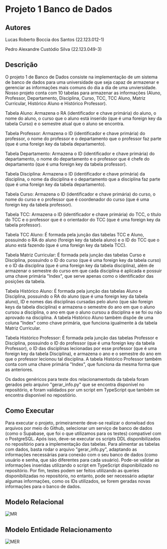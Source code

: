 # Projeto 1 Banco de Dados

## Autores

Lucas Roberto Boccia dos Santos (22.123.012-1)

Pedro Alexandre Custódio Silva (22.123.049-3)

## Descrição
O projeto 1 de Banco de Dados consiste na implementação de um sistema de banco de dados para uma universidade que seja capaz de armazenar e gerenciar as informações mais comuns do dia a dia de uma unviersidade. Nosso projeto conta com 10 tabelas para armazenar as informações (Aluno, Professor, Departamento, Disciplina, Curso, TCC, TCC Aluno, Matriz Curricular, Histórico Aluno e Histórico Professor).

Tabela Aluno: Armazena o RA (identificador e chave primária) do aluno, o nome do aluno, o curso que o aluno está inserido (que é uma foreign key da tabela Curso) e o semestre atual que o aluno se encontra.

Tabela Professor: Armazena o ID (identificador e chave primária) do professor, o nome do professor e o departamento que o professor faz parte (que é uma foreign key da tabela departamento).

Tabela Departamento: Armazena o ID (identificador e chave primária) do departamento, o nome do departamento e o professor que é chefe do departamento (que é uma foreign key da tabela professor).

Tabela Disciplina: Armazena o ID (identificador e chave primária) da disciplina, o nome da disciplina e o departamento que a disciplina faz parte (que é uma foreign key da tabela departamento).

Tabela Curso: Armazena o ID (identificador e chave primária) do curso, o nome do curso e o professor que é coordenador do curso (que é uma foreign key da tabela professor).

Tabela TCC: Armazena o ID (identificador e chave primária) do TCC, o título do TCC e o professor que é o orientador do TCC (que é uma foreign key da tabela professor).

Tabela TCC Aluno: É formada pela junção das tabelas TCC e Aluno, possuindo o RA do aluno (foreign key da tabela aluno) e o ID do TCC que o aluno está fazendo (que é uma foreign key da tabela TCC).

Tabela Matriz Curricular: É formada pela junção das tabelas Curso e Disciplina, possuindo o ID do curso (que é uma foreign key da tabela curso) e o ID da disciplina (que é uma foreign key da tabela disciplina), além de armazenar o semestre do curso em que cada disciplina é aplicada e possuir uma chave primária "Index", que serve apenas como o identificador das posições da tabela.

Tabela Histórico Aluno: É formada pela junção das tabelas Aluno e Disciplina, possuindo o RA do aluno (que é uma foreign key da tabela aluno), ID e nomes das disciplinas cursadas pelo aluno (que são foreign keys da tabela disciplina) e armazena o semestre do ano em que o aluno cursou a disciplina, o ano em que o aluno cursou a disciplina e se foi ou não aprovado na disciplina. A tabela Histórico Aluno também dispõe de uma coluna "Index" como chave primária, que funciona igualmente à da tabela Matriz Curricular.

Tabela Histórico Professor: É formada pela junção das tabelas Professor e Disciplina, possuindo o ID do professor (que é uma foreign key da tabela Professor), o ID das disciplinas lecionadas por esse professor (que é uma foreign key da tabela Disciplina), e armazena o ano e o semestre do ano em que o professor lecionou tal disciplina. A tabela Histórico Professor também conta com uma chave primária "Index", que funciona da mesma forma que as anteriores.

Os dados genéricos para teste dos relacionamentods da tabela foram gerados pelo arquivo "gerar_info.py" que se encontra disponível no repositório, e foram validados por um script em TypeScript que também se encontra disponível no repostiório.

## Como Executar
Para executar o projeto, primeiramente deve-se realizar o donwload dos arquivos por meio do Github, selecionar um serviço de banco de dados (como o Supabase, que foi o que utilizamos para os testes) compatível com o PostgreSQL. Após isso, deve-se executar os scripts DDL disponibilizados no repositório para a implementação das tabelas. Para alimentar as tabelas com dados, basta rodar o arquivo "gerar_info.py", adaptando as informações necessárias para conexão com o seu banco de dados (como usuário e senha, que são diferentes para cada usuário). Pode-se validar as informações inseridas utilizando o script em TypeScript disponibilizado no repositório. Por fim, testes podem ser feitos utilizando as queries disponibilizadas no repositório, no entanto, pode ser necessário adaptar algumas informações, como os IDs utilizados, se forem geradas novas informações para o banco de dados.

## Modelo Relacional

![MR](https://github.com/user-attachments/assets/0a477b70-d667-49c5-a034-5a453779709b)

## Modelo Entidade Relacionamento

![MER](https://github.com/user-attachments/assets/6a63cc8d-5535-4414-a8bd-d2f2cdee7cee)


